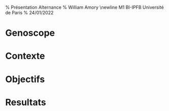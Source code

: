 % Présentation Alternance
% William Amory \newline M1 BI-IPFB Université de Paris
% 24/01/2022

# Genoscope
# Contexte
# Objectifs
# Resultats